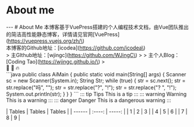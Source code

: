# About me

 --- \# About Me 本博客基于VuePress搭建的个人编程技术文档，由Vue团队推出的简洁高性能静态博客，详情请见官网\[VuePress\]\(https://vuepress.vuejs.org/zh/\)  
 本博客的Github地址：\[icodea\]\(https://github.com/icodea\)  
 &gt; 主GIthub地址：\[wjingc\]\(https://github.com/WJingC\) &gt; &gt; 主个人Blog：\[Coding Tao\]\(https://wjingc.github.io/\) &gt;  
 :tada: :100: :fire:  
 \`\`\`java public class AiMain { public static void main\(String\[\] args\) { Scanner sc = new Scanner\(System.in\); String Str; while \(true\) { str = sc.next\(\); str = str.replace\("吗", ""\); str = str.replace\("?", "!"\); str = str.replace\("? ", "!"\); System.out.println\(str\); } } } \`\`\` ::: tip Tips This is a tip ::: ::: warning Warning This is a warning ::: ::: danger Danger This is a dangerous warning :::  
  
 \| Tables \| Tables \| Tables \| \| ------ \| :----: \| -----: \| \| 1 \| 2 \| 3 \| \| 4 \| 5 \| 6 \| \| 7 \| 8 \| 9 \|

